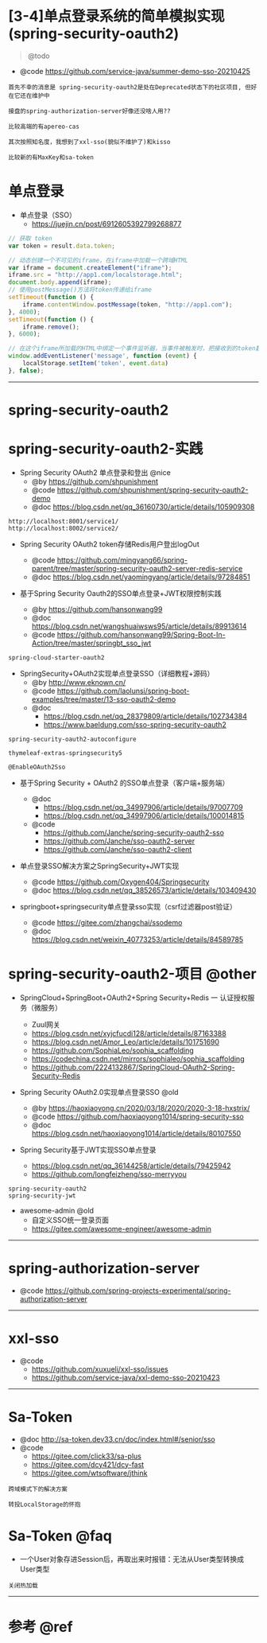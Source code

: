 # [3-4]单点登录系统的简单模拟实现(spring-security-oauth2)

> @todo

- @code https://github.com/service-java/summer-demo-sso-20210425

```
首先不幸的消息是 spring-security-oauth2是处在Deprecated状态下的社区项目, 但好在它还在维护中

接盘的spring-authorization-server好像还没啥人用??

比较高端的有apereo-cas

其次按照知名度，我想到了xxl-sso(貌似不维护了)和kisso

比较新的有MaxKey和sa-token
```

# 单点登录

- 单点登录（SSO）
  - https://juejin.cn/post/6912605392799268877

```js
// 获取 token
var token = result.data.token;

// 动态创建一个不可见的iframe，在iframe中加载一个跨域HTML
var iframe = document.createElement("iframe");
iframe.src = "http://app1.com/localstorage.html";
document.body.append(iframe);
// 使用postMessage()方法将token传递给iframe
setTimeout(function () {
    iframe.contentWindow.postMessage(token, "http://app1.com");
}, 4000);
setTimeout(function () {
    iframe.remove();
}, 6000);

// 在这个iframe所加载的HTML中绑定一个事件监听器，当事件被触发时，把接收到的token数据写入localStorage
window.addEventListener('message', function (event) {
    localStorage.setItem('token', event.data)
}, false);
```

---

# spring-security-oauth2

# spring-security-oauth2-实践

- Spring Security OAuth2 单点登录和登出 @nice
  - @by https://github.com/shpunishment  
  - @code https://github.com/shpunishment/spring-security-oauth2-demo
  - @doc https://blog.csdn.net/qq_36160730/article/details/105909308

```
http://localhost:8001/service1/
http://localhost:8002/service2/
```

- Spring Security OAuth2 token存储Redis用户登出logOut
  - @code https://github.com/mingyang66/spring-parent/tree/master/spring-security-oauth2-server-redis-service
  - @doc https://blog.csdn.net/yaomingyang/article/details/97284851

- 基于Spring Security Oauth2的SSO单点登录+JWT权限控制实践 
    - @by https://github.com/hansonwang99 		
	- @doc https://blog.csdn.net/wangshuaiwsws95/article/details/89913614
	- @code https://github.com/hansonwang99/Spring-Boot-In-Action/tree/master/springbt_sso_jwt 	

```
spring-cloud-starter-oauth2
```

- SpringSecurity+OAuth2实现单点登录SSO（详细教程+源码）
    - @by http://www.eknown.cn/   
    - @code https://github.com/laolunsi/spring-boot-examples/tree/master/13-sso-oauth2-demo	
    - @doc 
      - https://blog.csdn.net/qq_28379809/article/details/102734384
      - https://www.baeldung.com/sso-spring-security-oauth2


```
spring-security-oauth2-autoconfigure

thymeleaf-extras-springsecurity5

@EnableOAuth2Sso
```

- 基于Spring Security + OAuth2 的SSO单点登录（客户端+服务端）
  - @doc
    - https://blog.csdn.net/qq_34997906/article/details/97007709
    - https://blog.csdn.net/qq_34997906/article/details/100014815
  - @code 
    - https://github.com/Janche/spring-security-oauth2-sso 	
    - https://github.com/Janche/sso-oauth2-server
    - https://github.com/Janche/sso-oauth2-client

- 单点登录SSO解决方案之SpringSecurity+JWT实现
  - @code https://github.com/Oxygen404/Springsecurity 
  - @doc https://blog.csdn.net/qq_38526573/article/details/103409430

- springboot+springsecurity单点登录sso实现（csrf过滤器post验证）
  - @code https://gitee.com/zhangchai/ssodemo 
  - @doc https://blog.csdn.net/weixin_40773253/article/details/84589785

# spring-security-oauth2-项目 @other

- SpringCloud+SpringBoot+OAuth2+Spring Security+Redis 一 认证授权服务（微服务）
  - Zuul网关
  - https://blog.csdn.net/xyjcfucdi128/article/details/87163388
  - https://blog.csdn.net/Amor_Leo/article/details/101751690
  - https://github.com/SophiaLeo/sophia_scaffolding
  - https://codechina.csdn.net/mirrors/sophialeo/sophia_scaffolding
  - https://github.com/2224132867/SpringCloud-OAuth2-Spring-Security-Redis

- Spring Security OAuth2.0实现单点登录SSO @old
  - @by https://haoxiaoyong.cn/2020/03/18/2020/2020-3-18-hxstrix/
  - @code https://github.com/haoxiaoyong1014/spring-security-sso
  - @doc https://blog.csdn.net/haoxiaoyong1014/article/details/80107550


- Spring Security基于JWT实现SSO单点登录  
  - https://blog.csdn.net/qq_36144258/article/details/79425942
  - https://github.com/longfeizheng/sso-merryyou

```
spring-security-oauth2
spring-security-jwt
```

- awesome-admin @old
  - 自定义SSO统一登录页面
  - https://gitee.com/awesome-engineer/awesome-admin

---

# spring-authorization-server

- @code https://github.com/spring-projects-experimental/spring-authorization-server

---

# xxl-sso

- @code 
  - https://github.com/xuxueli/xxl-sso/issues
  - https://github.com/service-java/xxl-demo-sso-20210423

---

# Sa-Token

- @doc http://sa-token.dev33.cn/doc/index.html#/senior/sso
- @code 
  - https://gitee.com/click33/sa-plus
  - https://gitee.com/dcy421/dcy-fast
  - https://gitee.com/wtsoftware/jthink

```
跨域模式下的解决方案
 
转投LocalStorage的怀抱
```

# Sa-Token @faq

- 一个User对象存进Session后，再取出来时报错：无法从User类型转换成User类型

```
关闭热加载
```

---

# 参考 @ref






